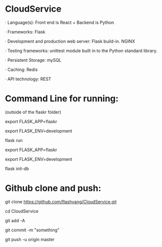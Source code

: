 # CloudService

· Language(s): Front end is React + Backend is Python 
		     
· Frameworks: Flask

· Development and production web server:  Flask build-in. NGINX

· Testing frameworks: unittest module built in to the Python standard library. 

· Persistent Storage: mySQL

· Caching: Redis

· API technology: REST






# Command Line for running:

(outside of the flaskr folder)

export FLASK_APP=flaskr

export FLASK_ENV=development

flask run

export FLASK_APP=flaskr

export FLASK_ENV=development

flask init-db






# Github clone and push:

git clone https://github.com/flashyang/CloudService.git

cd CloudService

git add -A

git commit -m "something"

git push -u origin master
